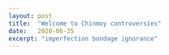 ```yaml
---
layout: post
title:  "Welcome to Chinmoy controversies"
date:   2020-06-25
excerpt: "imperfection bondage ignorance"
---
```

